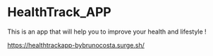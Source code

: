 # HealthTrack_APP

This is an app that will help you to improve your health and lifestyle !

https://healthtrackapp-bybrunocosta.surge.sh/ 
